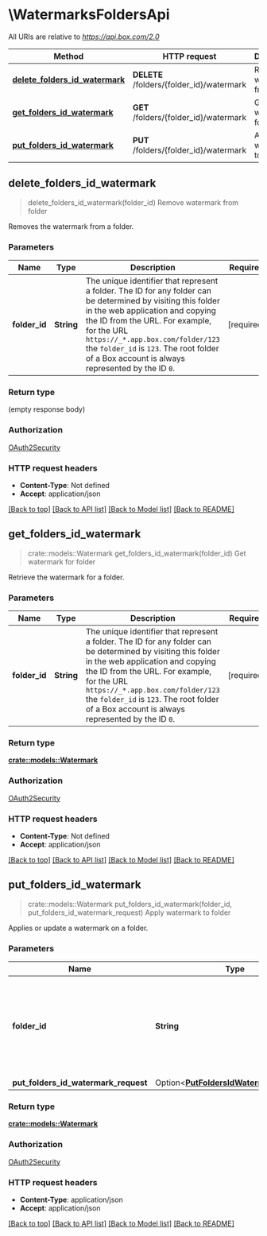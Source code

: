 # \WatermarksFoldersApi

All URIs are relative to *https://api.box.com/2.0*

Method | HTTP request | Description
------------- | ------------- | -------------
[**delete_folders_id_watermark**](WatermarksFoldersApi.md#delete_folders_id_watermark) | **DELETE** /folders/{folder_id}/watermark | Remove watermark from folder
[**get_folders_id_watermark**](WatermarksFoldersApi.md#get_folders_id_watermark) | **GET** /folders/{folder_id}/watermark | Get watermark for folder
[**put_folders_id_watermark**](WatermarksFoldersApi.md#put_folders_id_watermark) | **PUT** /folders/{folder_id}/watermark | Apply watermark to folder



## delete_folders_id_watermark

> delete_folders_id_watermark(folder_id)
Remove watermark from folder

Removes the watermark from a folder.

### Parameters


Name | Type | Description  | Required | Notes
------------- | ------------- | ------------- | ------------- | -------------
**folder_id** | **String** | The unique identifier that represent a folder.  The ID for any folder can be determined by visiting this folder in the web application and copying the ID from the URL. For example, for the URL `https://_*.app.box.com/folder/123` the `folder_id` is `123`.  The root folder of a Box account is always represented by the ID `0`. | [required] |

### Return type

 (empty response body)

### Authorization

[OAuth2Security](../README.md#OAuth2Security)

### HTTP request headers

- **Content-Type**: Not defined
- **Accept**: application/json

[[Back to top]](#) [[Back to API list]](../README.md#documentation-for-api-endpoints) [[Back to Model list]](../README.md#documentation-for-models) [[Back to README]](../README.md)


## get_folders_id_watermark

> crate::models::Watermark get_folders_id_watermark(folder_id)
Get watermark for folder

Retrieve the watermark for a folder.

### Parameters


Name | Type | Description  | Required | Notes
------------- | ------------- | ------------- | ------------- | -------------
**folder_id** | **String** | The unique identifier that represent a folder.  The ID for any folder can be determined by visiting this folder in the web application and copying the ID from the URL. For example, for the URL `https://_*.app.box.com/folder/123` the `folder_id` is `123`.  The root folder of a Box account is always represented by the ID `0`. | [required] |

### Return type

[**crate::models::Watermark**](Watermark.md)

### Authorization

[OAuth2Security](../README.md#OAuth2Security)

### HTTP request headers

- **Content-Type**: Not defined
- **Accept**: application/json

[[Back to top]](#) [[Back to API list]](../README.md#documentation-for-api-endpoints) [[Back to Model list]](../README.md#documentation-for-models) [[Back to README]](../README.md)


## put_folders_id_watermark

> crate::models::Watermark put_folders_id_watermark(folder_id, put_folders_id_watermark_request)
Apply watermark to folder

Applies or update a watermark on a folder.

### Parameters


Name | Type | Description  | Required | Notes
------------- | ------------- | ------------- | ------------- | -------------
**folder_id** | **String** | The unique identifier that represent a folder.  The ID for any folder can be determined by visiting this folder in the web application and copying the ID from the URL. For example, for the URL `https://_*.app.box.com/folder/123` the `folder_id` is `123`.  The root folder of a Box account is always represented by the ID `0`. | [required] |
**put_folders_id_watermark_request** | Option<[**PutFoldersIdWatermarkRequest**](PutFoldersIdWatermarkRequest.md)> |  |  |

### Return type

[**crate::models::Watermark**](Watermark.md)

### Authorization

[OAuth2Security](../README.md#OAuth2Security)

### HTTP request headers

- **Content-Type**: application/json
- **Accept**: application/json

[[Back to top]](#) [[Back to API list]](../README.md#documentation-for-api-endpoints) [[Back to Model list]](../README.md#documentation-for-models) [[Back to README]](../README.md)

